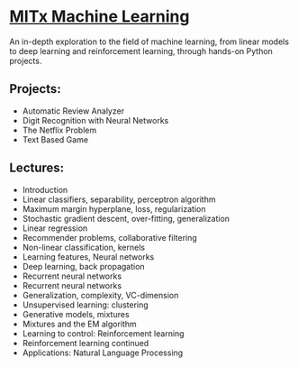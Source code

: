# <a href="https://www.edx.org/course/machine-learning-with-python-from-linear-models-to-deep-learning">MITx Machine Learning </a>
An in-depth exploration to the field of machine learning, from linear models to deep learning and reinforcement learning, through hands-on Python projects. 

## Projects:
* Automatic Review Analyzer
* Digit Recognition with Neural Networks
* The Netflix Problem
* Text Based Game

## Lectures:
* Introduction
* Linear classifiers, separability, perceptron algorithm
* Maximum margin hyperplane, loss, regularization
* Stochastic gradient descent, over-fitting, generalization
* Linear regression
* Recommender problems, collaborative filtering
* Non-linear classification, kernels
* Learning features, Neural networks
* Deep learning, back propagation
* Recurrent neural networks
* Recurrent neural networks
* Generalization, complexity, VC-dimension
* Unsupervised learning: clustering
* Generative models, mixtures
* Mixtures and the EM algorithm
* Learning to control: Reinforcement learning
* Reinforcement learning continued
* Applications: Natural Language Processing

